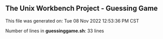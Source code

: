 ## The Unix Workbench Project - Guessing Game
This file was generated on: Tue 08 Nov 2022 12:53:36 PM CST

Number of lines in **guessinggame.sh**: 33
 lines
